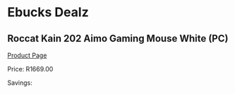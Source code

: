 
# Ebucks Dealz
## Roccat Kain 202 Aimo Gaming Mouse White (PC)
[Product Page](https://www.ebucks.com/web/shop/productSelected.do?prodId=1232258525&catId=365757697)

Price: R1669.00

Savings: 


	